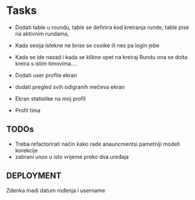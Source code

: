 # Tasks
- Dodati table u roundu, table se definira kod kreiranja runde, table pise na aktivnim rundama,
- Kada sesija istekne ne brise se cooike ili nes pa login jebe
- Kada se ide nazad i kada se klikne opet na kreiraj Rundu ona se doita kreira s istim timovima....

- Dodati user profile ekran
- dodati pregled svih odigranih mečeva ekran
- Ekran statistike na moj profil
- Profil tima

## TODOs
- Treba refactorirati način kako rade anauncmentsi pametniji modeli korekcije
- zabrani unos u isto vrijeme preko dva uređaja


## DEPLOYMENT
Zdenka madi datum rođenja i username 
